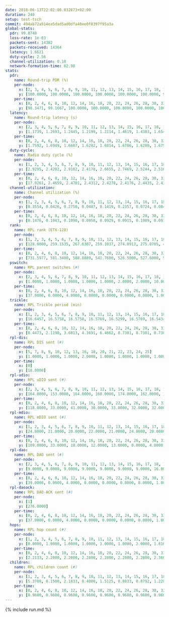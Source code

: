 ```yaml
---
date: 2018-06-13T22:02:08.032873+02:00
duration: 240
setup: test-tsch
commit: 494ab72a914ea5dad5ad0dfa40ee0f8397f95a3a
global-stats:
  pdr: 99.8748
  loss-rate: 1e-03
  packets-sent: 14382
  packets-received: 14364
  latency: 1.6621
  duty-cycle: 2.56
  channel-utilization: 0.10
  network-formation-time: 62.98
stats:
  pdr:
    name: Round-trip PDR (%)
    per-node:
      x: [2, 3, 4, 5, 6, 7, 8, 9, 10, 11, 12, 13, 14, 15, 16, 17, 18, 19, 20, 21, 22, 23, 24, 25]
      y: [100.0000, 100.0000, 100.0000, 100.0000, 100.0000, 100.0000, 99.8336, 100.0000, 99.8291, 100.0000, 99.6825, 100.0000, 100.0000, 99.6774, 100.0000, 99.6599, 100.0000, 99.8270, 99.8319, 99.6810, 99.6546, 99.6616, 99.8258, 99.8308]
    per-time:
      x: [0, 2, 4, 6, 8, 10, 12, 14, 16, 18, 20, 22, 24, 26, 28, 30, 32, 34, 36, 38, 40, 42, 44, 46, 48, 50, 52, 54, 56, 58, 60, 62, 64, 66, 68, 70, 72, 74, 76, 78, 80, 82, 84, 86, 88, 90, 92, 94, 96, 98, 100, 102, 104, 106, 108, 110, 112, 114, 116, 118, 120, 122, 124, 126, 128, 130, 132, 134, 136, 138, 140, 142, 144, 146, 148, 150, 152, 154, 156, 158, 160, 162, 164, 166, 168, 170, 172, 174, 176, 178, 180, 182, 184, 186, 188, 190, 192, 194, 196, 198, 200, 202, 204, 206, 208, 210, 212, 214, 216, 218, 220, 222, 224, 226, 228, 230, 232, 234, 236, 238, 240]
      y: [98.3471, 99.1667, 100.0000, 100.0000, 100.0000, 100.0000, 100.0000, 100.0000, 99.1667, 99.1667, 99.1667, 100.0000, 100.0000, 100.0000, 100.0000, 100.0000, 100.0000, 99.1736, 100.0000, 99.1667, 100.0000, 95.8333, 100.0000, 100.0000, 100.0000, 100.0000, 100.0000, 100.0000, 100.0000, 100.0000, 100.0000, 100.0000, 100.0000, 100.0000, 100.0000, 100.0000, 100.0000, 100.0000, 100.0000, 100.0000, 100.0000, 100.0000, 100.0000, 100.0000, 100.0000, 100.0000, 100.0000, 100.0000, 100.0000, 100.0000, 100.0000, 100.0000, 100.0000, 100.0000, 100.0000, 98.3333, 98.3333, 100.0000, 100.0000, 100.0000, 100.0000, 100.0000, 100.0000, 100.0000, 100.0000, 100.0000, 100.0000, 100.0000, 100.0000, 100.0000, 100.0000, 100.0000, 100.0000, 100.0000, 100.0000, 100.0000, 100.0000, 100.0000, 100.0000, 99.1667, 100.0000, 100.0000, 100.0000, 100.0000, 100.0000, 100.0000, 100.0000, 100.0000, 100.0000, 100.0000, 100.0000, 100.0000, 100.0000, 100.0000, 100.0000, 100.0000, 100.0000, 100.0000, 100.0000, 100.0000, 100.0000, 100.0000, 100.0000, 100.0000, 100.0000, 100.0000, 100.0000, 100.0000, 100.0000, 100.0000, 100.0000, 100.0000, 100.0000, 100.0000, 100.0000, 100.0000, 100.0000, 100.0000, 100.0000, 100.0000, null]
  latency:
    name: Round-trip latency (s)
    per-node:
      x: [2, 3, 4, 5, 6, 7, 8, 9, 10, 11, 12, 13, 14, 15, 16, 17, 18, 19, 20, 21, 22, 23, 24, 25]
      y: [1.1739, 1.2693, 1.2445, 1.2199, 1.2114, 1.4619, 1.4383, 1.6545, 1.4612, 1.7865, 1.6285, 1.4800, 1.6340, 1.7341, 1.8936, 1.8263, 1.7366, 1.9053, 2.0884, 2.2289, 1.9511, 1.9901, 1.9521, 2.0144]
    per-time:
      x: [0, 2, 4, 6, 8, 10, 12, 14, 16, 18, 20, 22, 24, 26, 28, 30, 32, 34, 36, 38, 40, 42, 44, 46, 48, 50, 52, 54, 56, 58, 60, 62, 64, 66, 68, 70, 72, 74, 76, 78, 80, 82, 84, 86, 88, 90, 92, 94, 96, 98, 100, 102, 104, 106, 108, 110, 112, 114, 116, 118, 120, 122, 124, 126, 128, 130, 132, 134, 136, 138, 140, 142, 144, 146, 148, 150, 152, 154, 156, 158, 160, 162, 164, 166, 168, 170, 172, 174, 176, 178, 180, 182, 184, 186, 188, 190, 192, 194, 196, 198, 200, 202, 204, 206, 208, 210, 212, 214, 216, 218, 220, 222, 224, 226, 228, 230, 232, 234, 236, 238, 240]
      y: [1.7592, 1.6949, 1.6607, 1.6282, 1.6814, 1.6706, 1.6280, 1.6750, 1.6516, 1.7240, 1.7806, 1.6464, 1.7738, 1.7405, 1.6928, 1.6613, 1.6791, 1.7457, 1.6631, 1.5824, 1.6237, 1.8879, 1.7847, 1.7421, 1.6919, 1.6686, 1.6660, 1.6629, 1.6759, 1.6238, 1.6243, 1.6752, 1.6718, 1.6722, 1.6454, 1.6970, 1.7075, 1.6650, 1.6585, 1.6823, 1.6898, 1.6478, 1.6578, 1.6635, 1.7426, 1.7020, 1.6564, 1.6495, 1.5936, 1.6659, 1.6166, 1.5917, 1.6252, 1.6115, 1.6437, 1.6810, 1.8911, 1.7125, 1.7119, 1.7329, 1.7016, 1.7822, 1.6879, 1.7937, 1.6958, 1.6929, 1.6073, 1.6561, 1.6539, 1.6238, 1.6669, 1.6114, 1.6525, 1.6290, 1.6328, 1.6449, 1.6410, 1.6324, 1.5897, 1.6155, 1.5963, 1.6190, 1.6327, 1.7023, 1.6281, 1.6762, 1.6258, 1.5817, 1.6683, 1.6522, 1.6798, 1.6137, 1.6540, 1.6124, 1.6651, 1.6506, 1.6117, 1.5977, 1.6137, 1.6555, 1.6401, 1.6156, 1.6726, 1.6611, 1.6008, 1.5750, 1.7098, 1.5806, 1.6459, 1.6712, 1.6737, 1.6129, 1.6327, 1.6584, 1.6319, 1.6281, 1.5705, 1.6032, 1.5962, 1.5680, null]
  duty-cycle:
    name: Radio duty cycle (%)
    per-node:
      x: [1, 2, 3, 4, 5, 6, 7, 8, 9, 10, 11, 12, 13, 14, 15, 16, 17, 18, 19, 20, 21, 22, 23, 24, 25]
      y: [2.9295, 2.4202, 2.9102, 2.4178, 2.6655, 2.7469, 2.5244, 2.5167, 2.4313, 2.4699, 2.4142, 2.5812, 2.8843, 2.4903, 2.4992, 2.4959, 2.4408, 2.6662, 2.5244, 2.4665, 2.4591, 2.4703, 2.5444, 2.4721, 2.4700]
    per-time:
      x: [0, 2, 4, 6, 8, 10, 12, 14, 16, 18, 20, 22, 24, 26, 28, 30, 32, 34, 36, 38, 40, 42, 44, 46, 48, 50, 52, 54, 56, 58, 60, 62, 64, 66, 68, 70, 72, 74, 76, 78, 80, 82, 84, 86, 88, 90, 92, 94, 96, 98, 100, 102, 104, 106, 108, 110, 112, 114, 116, 118, 120, 122, 124, 126, 128, 130, 132, 134, 136, 138, 140, 142, 144, 146, 148, 150, 152, 154, 156, 158, 160, 162, 164, 166, 168, 170, 172, 174, 176, 178, 180, 182, 184, 186, 188, 190, 192, 194, 196, 198, 200, 202, 204, 206, 208, 210, 212, 214, 216, 218, 220, 222, 224, 226, 228, 230, 232, 234, 236, 238]
      y: [17.0261, 2.4659, 2.4701, 2.4312, 2.4278, 2.4176, 2.4435, 2.4318, 2.4490, 2.4333, 2.4658, 2.4301, 2.4336, 2.4561, 2.4540, 2.4672, 2.4334, 2.4171, 2.4257, 2.4024, 2.3980, 2.4230, 2.4838, 2.4686, 2.4496, 2.4270, 2.4511, 2.4433, 2.4370, 2.4349, 2.4294, 2.4223, 2.4436, 2.4310, 2.4357, 2.4388, 2.4459, 2.4517, 2.4394, 2.4373, 2.4418, 2.4446, 2.4203, 2.4309, 2.4230, 2.4492, 2.4275, 2.4354, 2.4144, 2.4352, 2.4302, 2.4111, 2.4162, 2.4242, 2.4182, 2.4336, 2.4409, 2.4862, 2.4573, 2.4458, 2.4406, 2.4495, 2.4552, 2.4200, 2.4341, 2.4543, 2.4438, 2.4335, 2.4304, 2.4318, 2.4252, 2.4394, 2.4321, 2.4345, 2.4286, 2.4355, 2.4487, 2.4258, 2.4256, 2.4062, 2.4558, 2.4090, 2.4322, 2.4275, 2.4233, 2.4225, 2.4279, 2.4383, 2.4220, 2.4280, 2.4407, 2.4282, 2.4386, 2.4386, 2.4496, 2.4342, 2.4289, 2.4326, 2.4310, 2.4285, 2.4393, 2.4318, 2.4317, 2.4384, 2.4269, 2.4162, 2.4174, 2.4275, 2.4335, 2.4359, 2.4257, 2.4308, 2.4324, 2.4400, 2.4259, 2.4310, 2.4312, 2.4213, 2.4353, 2.4107]
  channel-utilization:
    name: Channel utilization (%)
    per-node:
      x: [1, 2, 3, 4, 5, 6, 7, 8, 9, 10, 11, 12, 13, 14, 15, 16, 17, 18, 19, 20, 21, 22, 23, 24, 25]
      y: [0.3554, 0.0426, 0.2750, 0.0487, 0.1419, 0.2357, 0.0724, 0.0844, 0.0347, 0.0684, 0.0342, 0.0912, 0.3040, 0.0420, 0.0493, 0.0670, 0.0421, 0.1451, 0.0706, 0.0311, 0.0357, 0.0462, 0.0325, 0.0318, 0.0330]
    per-time:
      x: [0, 2, 4, 6, 8, 10, 12, 14, 16, 18, 20, 22, 24, 26, 28, 30, 32, 34, 36, 38, 40, 42, 44, 46, 48, 50, 52, 54, 56, 58, 60, 62, 64, 66, 68, 70, 72, 74, 76, 78, 80, 82, 84, 86, 88, 90, 92, 94, 96, 98, 100, 102, 104, 106, 108, 110, 112, 114, 116, 118, 120, 122, 124, 126, 128, 130, 132, 134, 136, 138, 140, 142, 144, 146, 148, 150, 152, 154, 156, 158, 160, 162, 164, 166, 168, 170, 172, 174, 176, 178, 180, 182, 184, 186, 188, 190, 192, 194, 196, 198, 200, 202, 204, 206, 208, 210, 212, 214, 216, 218, 220, 222, 224, 226, 228, 230, 232, 234, 236, 238]
      y: [0.1476, 0.1043, 0.1090, 0.0950, 0.0929, 0.0915, 0.1009, 0.0931, 0.1023, 0.0992, 0.1154, 0.0973, 0.0994, 0.1093, 0.1062, 0.1084, 0.0966, 0.0922, 0.0963, 0.0843, 0.0838, 0.0921, 0.1255, 0.1098, 0.1029, 0.0936, 0.1067, 0.1004, 0.0994, 0.0978, 0.0958, 0.0908, 0.1011, 0.0948, 0.0951, 0.0985, 0.1044, 0.1019, 0.1007, 0.0982, 0.1001, 0.0984, 0.0909, 0.0969, 0.0929, 0.1054, 0.0961, 0.0985, 0.0873, 0.0942, 0.0957, 0.0865, 0.0861, 0.0912, 0.0899, 0.0985, 0.1039, 0.1175, 0.0995, 0.0998, 0.0973, 0.1026, 0.1055, 0.0906, 0.0979, 0.0999, 0.0999, 0.0946, 0.0920, 0.0944, 0.0918, 0.0953, 0.0925, 0.0951, 0.0904, 0.0953, 0.0944, 0.0908, 0.0914, 0.0839, 0.1030, 0.0847, 0.0955, 0.0912, 0.0895, 0.0886, 0.0917, 0.0966, 0.0910, 0.0937, 0.0983, 0.0942, 0.0962, 0.0934, 0.1009, 0.0957, 0.0933, 0.0938, 0.0943, 0.0943, 0.0943, 0.0934, 0.0945, 0.0940, 0.0924, 0.0884, 0.0897, 0.0918, 0.0938, 0.0977, 0.0912, 0.0928, 0.0926, 0.0963, 0.0917, 0.0950, 0.0933, 0.0882, 0.0952, 0.0862]
  rank:
    name: RPL rank (ETX-128)
    per-node:
      x: [1, 2, 3, 4, 5, 6, 7, 8, 9, 10, 11, 12, 13, 14, 15, 16, 17, 18, 19, 20, 21, 22, 23, 24, 25]
      y: [128.0000, 259.1535, 267.6307, 259.1037, 274.0913, 275.0705, 412.1488, 413.4298, 539.6480, 416.5429, 559.9516, 407.7860, 437.2273, 560.7652, 596.7090, 584.1885, 621.9080, 606.3092, 620.6626, 741.7976, 725.1012, 726.9433, 758.4041, 755.6721, 762.2163]
    per-time:
      x: [0, 2, 4, 6, 8, 10, 12, 14, 16, 18, 20, 22, 24, 26, 28, 30, 32, 34, 36, 38, 40, 42, 44, 46, 48, 50, 52, 54, 56, 58, 60, 62, 64, 66, 68, 70, 72, 74, 76, 78, 80, 82, 84, 86, 88, 90, 92, 94, 96, 98, 100, 102, 104, 106, 108, 110, 112, 114, 116, 118, 120, 122, 124, 126, 128, 130, 132, 134, 136, 138, 140, 142, 144, 146, 148, 150, 152, 154, 156, 158, 160, 162, 164, 166, 168, 170, 172, 174, 176, 178, 180, 182, 184, 186, 188, 190, 192, 194, 196, 198, 200, 202, 204, 206, 208, 210, 212, 214, 216, 218, 220, 222, 224, 226, 228, 230, 232, 234, 236, 238]
      y: [731.5977, 581.3400, 588.8889, 541.7600, 526.5000, 527.6000, 522.3600, 525.1569, 525.3333, 530.6538, 537.5800, 528.1400, 534.6346, 530.2157, 526.7115, 514.0577, 501.8800, 509.0962, 535.2400, 525.2000, 520.7647, 525.2037, 548.1897, 530.2075, 516.9200, 514.7647, 528.0000, 519.6471, 514.9412, 507.1346, 499.5400, 494.8200, 493.6200, 497.9000, 515.3000, 515.6600, 514.8039, 506.7059, 510.6800, 510.0189, 502.6600, 506.1176, 498.8000, 500.7400, 496.7800, 505.0000, 508.7843, 504.1698, 489.4400, 487.6400, 501.8000, 520.7400, 521.0400, 516.8000, 518.2600, 532.1481, 520.7451, 541.9423, 529.3137, 514.5490, 504.3800, 508.4510, 508.5800, 511.2600, 510.2600, 515.4528, 490.9200, 494.9000, 497.4400, 498.7200, 498.4800, 499.9200, 500.1800, 502.3800, 505.2308, 499.0200, 494.1200, 496.6600, 497.2000, 498.3000, 503.5385, 498.9000, 504.1569, 502.1200, 499.6000, 499.8800, 496.6200, 498.6667, 501.0392, 495.0600, 495.4200, 496.2800, 494.5294, 491.9000, 490.9000, 490.5000, 491.6200, 492.1176, 494.7885, 486.3600, 492.6275, 489.7800, 489.6600, 491.3400, 489.4800, 488.8431, 484.8200, 487.3400, 500.5200, 489.5490, 487.7800, 487.4510, 490.7400, 485.9200, 482.3800, 483.8400, 490.2157, 484.4615, 479.8600, 480.2600]
  pswitch:
    name: RPL parent switches (#)
    per-node:
      x: [2, 3, 4, 5, 6, 7, 8, 9, 10, 11, 12, 13, 14, 15, 16, 17, 18, 19, 20, 21, 22, 23, 24, 25]
      y: [1.0000, 1.0000, 1.0000, 1.0000, 1.0000, 2.0000, 2.0000, 10.0000, 5.0000, 8.0000, 3.0000, 2.0000, 7.0000, 4.0000, 4.0000, 10.0000, 9.0000, 3.0000, 12.0000, 7.0000, 7.0000, 5.0000, 7.0000, 5.0000]
    per-time:
      x: [0, 2, 4, 6, 8, 10, 12, 14, 16, 18, 20, 22, 24, 26, 28, 30, 32, 34, 36, 38, 40, 42, 44, 46, 48, 50, 52, 54, 56, 58, 60, 62, 64, 66, 68, 70, 72, 74, 76, 78, 80, 82, 84, 86, 88, 90, 92, 94, 96, 98, 100, 102, 104, 106, 108, 110, 112, 114, 116, 118, 120, 122, 124, 126, 128, 130, 132, 134, 136, 138, 140, 142, 144, 146, 148, 150, 152, 154, 156, 158, 160, 162, 164, 166, 168, 170, 172, 174, 176, 178, 180, 182, 184, 186, 188, 190, 192, 194, 196, 198, 200, 202, 204, 206, 208, 210, 212, 214, 216, 218, 220, 222, 224, 226, 228, 230, 232, 234]
      y: [37.0000, 0.0000, 4.0000, 0.0000, 0.0000, 0.0000, 0.0000, 1.0000, 1.0000, 2.0000, 0.0000, 0.0000, 2.0000, 1.0000, 2.0000, 2.0000, 0.0000, 2.0000, 0.0000, 0.0000, 1.0000, 4.0000, 8.0000, 3.0000, 0.0000, 1.0000, 1.0000, 1.0000, 1.0000, 2.0000, 0.0000, 0.0000, 0.0000, 0.0000, 0.0000, 0.0000, 1.0000, 1.0000, 0.0000, 3.0000, 0.0000, 1.0000, 0.0000, 0.0000, 0.0000, 0.0000, 1.0000, 3.0000, 0.0000, 0.0000, 0.0000, 0.0000, 0.0000, 0.0000, 0.0000, 4.0000, 1.0000, 2.0000, 1.0000, 1.0000, 0.0000, 1.0000, 0.0000, 0.0000, 0.0000, 3.0000, 0.0000, 0.0000, 0.0000, 0.0000, 0.0000, 0.0000, 0.0000, 0.0000, 2.0000, 0.0000, 0.0000, 0.0000, 0.0000, 0.0000, 2.0000, 0.0000, 1.0000, 0.0000, 0.0000, 0.0000, 0.0000, 1.0000, 1.0000, 0.0000, 0.0000, 0.0000, 1.0000, 0.0000, 0.0000, 0.0000, 0.0000, 1.0000, 2.0000, 0.0000, 1.0000, 0.0000, 0.0000, 0.0000, 0.0000, 1.0000, 0.0000, 0.0000, 0.0000, 1.0000, 0.0000, 1.0000, 0.0000, 0.0000, 0.0000, 0.0000, 1.0000, 2.0000]
  trickle:
    name: RPL Trickle period (min)
    per-node:
      x: [1, 2, 3, 4, 5, 6, 7, 8, 9, 10, 11, 12, 13, 14, 15, 16, 17, 18, 19, 20, 21, 22, 23, 24, 25]
      y: [16.6457, 16.5758, 16.5758, 16.5769, 16.5299, 16.5769, 16.5434, 16.5795, 16.5645, 16.5548, 16.4187, 16.5472, 16.5806, 16.5534, 16.5510, 16.4430, 16.3327, 16.4912, 16.4045, 16.5040, 16.4495, 16.2931, 16.5406, 16.4841, 16.4751]
    per-time:
      x: [0, 2, 4, 6, 8, 10, 12, 14, 16, 18, 20, 22, 24, 26, 28, 30, 32, 34, 36, 38, 40, 42, 44, 46, 48, 50, 52, 54, 56, 58, 60, 62, 64, 66, 68, 70, 72, 74, 76, 78, 80, 82, 84, 86, 88, 90, 92, 94, 96, 98, 100, 102, 104, 106, 108, 110, 112, 114, 116, 118, 120, 122, 124, 126, 128, 130, 132, 134, 136, 138, 140, 142, 144, 146, 148, 150, 152, 154, 156, 158, 160, 162, 164, 166, 168, 170, 172, 174, 176, 178, 180, 182, 184, 186, 188, 190, 192, 194, 196, 198, 200, 202, 204, 206, 208, 210, 212, 214, 216, 218, 220, 222, 224, 226, 228, 230, 232, 234, 236, 238]
      y: [0.4473, 2.1190, 3.6813, 4.3691, 6.4662, 8.7381, 8.7381, 8.7381, 9.9375, 17.4763, 17.4763, 17.4763, 17.4763, 17.4763, 17.4763, 17.4763, 17.4763, 17.4763, 17.4763, 17.4763, 17.4763, 17.4763, 17.4763, 17.4763, 17.4763, 17.4763, 17.4763, 17.4763, 17.4763, 17.4763, 17.4763, 17.4763, 17.4763, 17.4763, 17.4763, 17.4763, 17.4763, 17.4763, 17.4763, 17.4763, 17.4763, 17.4763, 17.4763, 17.4763, 17.4763, 17.4763, 17.4763, 17.4763, 17.4763, 17.4763, 17.4763, 17.4763, 17.4763, 17.4763, 17.4763, 17.4763, 17.4763, 17.4763, 17.4763, 17.4763, 17.4763, 17.4763, 17.4763, 17.4763, 17.4763, 17.4763, 17.4763, 17.4763, 17.4763, 17.4763, 17.4763, 17.4763, 17.4763, 17.4763, 17.4763, 17.4763, 17.4763, 17.4763, 17.4763, 17.4763, 17.4763, 17.4763, 17.4763, 17.4763, 17.4763, 17.4763, 17.4763, 17.4763, 17.4763, 17.4763, 17.4763, 17.4763, 17.4763, 17.4763, 17.4763, 17.4763, 17.4763, 17.4763, 17.4763, 17.4763, 17.4763, 17.4763, 17.4763, 17.4763, 17.4763, 17.4763, 17.4763, 17.4763, 17.4763, 17.4763, 17.4763, 17.4763, 17.4763, 17.4763, 17.4763, 17.4763, 17.4763, 17.4763, 17.4763, 17.4763]
  rpl-dis:
    name: RPL DIS sent (#)
    per-node:
      x: [5, 7, 8, 9, 10, 12, 13, 16, 18, 20, 21, 22, 23, 24, 25]
      y: [1.0000, 1.0000, 1.0000, 2.0000, 1.0000, 1.0000, 1.0000, 1.0000, 1.0000, 1.0000, 1.0000, 2.0000, 1.0000, 2.0000, 1.0000]
    per-time:
      x: [0]
      y: [18.0000]
  rpl-udio:
    name: RPL uDIO sent (#)
    per-node:
      x: [2, 3, 4, 5, 6, 7, 8, 9, 10, 11, 12, 13, 14, 15, 16, 17, 18, 19, 20, 21, 22, 23, 24, 25]
      y: [164.0000, 153.0000, 164.0000, 160.0000, 174.0000, 162.0000, 159.0000, 168.0000, 158.0000, 176.0000, 173.0000, 139.0000, 165.0000, 172.0000, 168.0000, 173.0000, 124.0000, 168.0000, 173.0000, 162.0000, 173.0000, 162.0000, 164.0000, 167.0000]
    per-time:
      x: [0, 2, 4, 6, 8, 10, 12, 14, 16, 18, 20, 22, 24, 26, 28, 30, 32, 34, 36, 38, 40, 42, 44, 46, 48, 50, 52, 54, 56, 58, 60, 62, 64, 66, 68, 70, 72, 74, 76, 78, 80, 82, 84, 86, 88, 90, 92, 94, 96, 98, 100, 102, 104, 106, 108, 110, 112, 114, 116, 118, 120, 122, 124, 126, 128, 130, 132, 134, 136, 138, 140, 142, 144, 146, 148, 150, 152, 154, 156, 158, 160, 162, 164, 166, 168, 170, 172, 174, 176, 178, 180, 182, 184, 186, 188, 190, 192, 194, 196, 198, 200, 202, 204, 206, 208, 210, 212, 214, 216, 218, 220, 222, 224, 226, 228, 230, 232, 234, 236, 238, 240]
      y: [118.0000, 33.0000, 41.0000, 30.0000, 33.0000, 32.0000, 32.0000, 33.0000, 35.0000, 30.0000, 33.0000, 30.0000, 29.0000, 30.0000, 35.0000, 39.0000, 31.0000, 35.0000, 35.0000, 30.0000, 32.0000, 33.0000, 33.0000, 36.0000, 35.0000, 31.0000, 27.0000, 35.0000, 32.0000, 30.0000, 32.0000, 30.0000, 30.0000, 37.0000, 29.0000, 32.0000, 32.0000, 30.0000, 32.0000, 35.0000, 29.0000, 27.0000, 29.0000, 29.0000, 32.0000, 31.0000, 38.0000, 32.0000, 28.0000, 30.0000, 35.0000, 29.0000, 31.0000, 35.0000, 34.0000, 31.0000, 31.0000, 34.0000, 30.0000, 31.0000, 26.0000, 38.0000, 32.0000, 34.0000, 31.0000, 31.0000, 29.0000, 34.0000, 30.0000, 36.0000, 32.0000, 35.0000, 32.0000, 32.0000, 26.0000, 33.0000, 31.0000, 30.0000, 35.0000, 26.0000, 30.0000, 27.0000, 29.0000, 29.0000, 34.0000, 32.0000, 35.0000, 31.0000, 27.0000, 27.0000, 41.0000, 33.0000, 31.0000, 31.0000, 34.0000, 28.0000, 31.0000, 34.0000, 32.0000, 36.0000, 32.0000, 32.0000, 33.0000, 28.0000, 28.0000, 35.0000, 33.0000, 38.0000, 27.0000, 30.0000, 34.0000, 32.0000, 32.0000, 33.0000, 31.0000, 29.0000, 32.0000, 29.0000, 31.0000, 29.0000, 15.0000]
  rpl-mdio:
    name: RPL mDIO sent (#)
    per-node:
      x: [1, 2, 3, 4, 5, 6, 7, 8, 9, 10, 11, 12, 13, 14, 15, 16, 17, 18, 19, 20, 21, 22, 23, 24, 25]
      y: [24.0000, 21.0000, 20.0000, 22.0000, 21.0000, 24.0000, 20.0000, 21.0000, 20.0000, 21.0000, 21.0000, 21.0000, 20.0000, 21.0000, 21.0000, 20.0000, 23.0000, 20.0000, 21.0000, 20.0000, 21.0000, 20.0000, 20.0000, 21.0000, 20.0000]
    per-time:
      x: [0, 2, 4, 6, 8, 10, 12, 14, 16, 18, 20, 22, 24, 26, 28, 30, 32, 34, 36, 38, 40, 42, 44, 46, 48, 50, 52, 54, 56, 58, 60, 62, 64, 66, 68, 70, 72, 74, 76, 78, 80, 82, 84, 86, 88, 90, 92, 94, 96, 98, 100, 102, 104, 106, 108, 110, 112, 114, 116, 118, 120, 122, 124, 126, 128, 130, 132, 134, 136, 138, 140, 142, 144, 146, 148, 150, 152, 154, 156, 158, 160, 162, 164, 166, 168, 170, 172, 174, 176, 178, 180, 182, 184, 186, 188, 190, 192, 194, 196, 198, 200, 202, 204, 206, 208, 210, 212, 214, 216, 218, 220, 222, 224, 226, 228, 230, 232, 234, 236, 238, 240]
      y: [109.0000, 33.0000, 18.0000, 12.0000, 13.0000, 0.0000, 4.0000, 12.0000, 9.0000, 0.0000, 0.0000, 0.0000, 0.0000, 6.0000, 5.0000, 6.0000, 8.0000, 0.0000, 0.0000, 0.0000, 0.0000, 0.0000, 1.0000, 11.0000, 7.0000, 4.0000, 2.0000, 0.0000, 0.0000, 0.0000, 3.0000, 5.0000, 5.0000, 3.0000, 8.0000, 1.0000, 0.0000, 0.0000, 0.0000, 4.0000, 4.0000, 9.0000, 5.0000, 3.0000, 0.0000, 0.0000, 0.0000, 0.0000, 5.0000, 5.0000, 9.0000, 2.0000, 4.0000, 0.0000, 0.0000, 0.0000, 0.0000, 7.0000, 8.0000, 4.0000, 5.0000, 1.0000, 0.0000, 0.0000, 0.0000, 1.0000, 8.0000, 4.0000, 5.0000, 7.0000, 0.0000, 0.0000, 0.0000, 0.0000, 3.0000, 6.0000, 5.0000, 7.0000, 4.0000, 0.0000, 0.0000, 0.0000, 0.0000, 3.0000, 6.0000, 4.0000, 8.0000, 4.0000, 0.0000, 0.0000, 0.0000, 0.0000, 11.0000, 3.0000, 7.0000, 3.0000, 1.0000, 0.0000, 0.0000, 0.0000, 5.0000, 6.0000, 4.0000, 5.0000, 4.0000, 1.0000, 0.0000, 0.0000, 0.0000, 5.0000, 8.0000, 6.0000, 2.0000, 4.0000, 0.0000, 0.0000, 0.0000, 0.0000, 10.0000, 3.0000, 1.0000]
  rpl-dao:
    name: RPL DAO sent (#)
    per-node:
      x: [2, 3, 4, 5, 6, 7, 8, 9, 10, 11, 12, 13, 14, 15, 16, 17, 18, 19, 20, 21, 22, 23, 24, 25]
      y: [9.0000, 9.0000, 9.0000, 9.0000, 9.0000, 9.0000, 9.0000, 16.0000, 11.0000, 13.0000, 9.0000, 10.0000, 12.0000, 13.0000, 11.0000, 16.0000, 16.0000, 11.0000, 15.0000, 11.0000, 14.0000, 12.0000, 14.0000, 12.0000]
    per-time:
      x: [0, 2, 4, 6, 8, 10, 12, 14, 16, 18, 20, 22, 24, 26, 28, 30, 32, 34, 36, 38, 40, 42, 44, 46, 48, 50, 52, 54, 56, 58, 60, 62, 64, 66, 68, 70, 72, 74, 76, 78, 80, 82, 84, 86, 88, 90, 92, 94, 96, 98, 100, 102, 104, 106, 108, 110, 112, 114, 116, 118, 120, 122, 124, 126, 128, 130, 132, 134, 136, 138, 140, 142, 144, 146, 148, 150, 152, 154, 156, 158, 160, 162, 164, 166, 168, 170, 172, 174, 176, 178, 180, 182, 184, 186, 188, 190, 192, 194, 196, 198, 200, 202, 204, 206, 208, 210, 212, 214, 216, 218, 220, 222, 224, 226, 228, 230, 232, 234, 236, 238]
      y: [39.0000, 0.0000, 4.0000, 0.0000, 0.0000, 0.0000, 0.0000, 1.0000, 1.0000, 2.0000, 0.0000, 0.0000, 2.0000, 1.0000, 16.0000, 2.0000, 3.0000, 2.0000, 0.0000, 0.0000, 1.0000, 4.0000, 10.0000, 3.0000, 0.0000, 1.0000, 2.0000, 2.0000, 7.0000, 4.0000, 1.0000, 1.0000, 0.0000, 0.0000, 0.0000, 0.0000, 6.0000, 4.0000, 0.0000, 3.0000, 1.0000, 2.0000, 4.0000, 3.0000, 2.0000, 2.0000, 1.0000, 3.0000, 0.0000, 0.0000, 2.0000, 3.0000, 1.0000, 0.0000, 0.0000, 6.0000, 2.0000, 8.0000, 3.0000, 3.0000, 0.0000, 3.0000, 1.0000, 0.0000, 1.0000, 7.0000, 1.0000, 0.0000, 0.0000, 1.0000, 1.0000, 5.0000, 2.0000, 3.0000, 2.0000, 2.0000, 2.0000, 0.0000, 1.0000, 3.0000, 6.0000, 0.0000, 1.0000, 0.0000, 1.0000, 3.0000, 2.0000, 4.0000, 2.0000, 1.0000, 2.0000, 0.0000, 1.0000, 2.0000, 7.0000, 0.0000, 0.0000, 1.0000, 2.0000, 2.0000, 4.0000, 2.0000, 3.0000, 0.0000, 1.0000, 1.0000, 1.0000, 0.0000, 6.0000, 3.0000, 0.0000, 1.0000, 1.0000, 1.0000, 4.0000, 3.0000, 4.0000, 2.0000, 0.0000, 2.0000]
  rpl-daoack:
    name: RPL DAO-ACK sent (#)
    per-node:
      x: [1]
      y: [276.0000]
    per-time:
      x: [0, 2, 4, 6, 8, 10, 12, 14, 16, 18, 20, 22, 24, 26, 28, 30, 32, 34, 36, 38, 40, 42, 44, 46, 48, 50, 52, 54, 56, 58, 60, 62, 64, 66, 68, 70, 72, 74, 76, 78, 80, 82, 84, 86, 88, 90, 92, 94, 96, 98, 100, 102, 104, 106, 108, 110, 112, 114, 116, 118, 120, 122, 124, 126, 128, 130, 132, 134, 136, 138, 140, 142, 144, 146, 148, 150, 152, 154, 156, 158, 160, 162, 164, 166, 168, 170, 172, 174, 176, 178, 180, 182, 184, 186, 188, 190, 192, 194, 196, 198, 200, 202, 204, 206, 208, 210, 212, 214, 216, 218, 220, 222, 224, 226, 228, 230, 232, 234, 236, 238]
      y: [37.0000, 0.0000, 4.0000, 0.0000, 0.0000, 0.0000, 0.0000, 1.0000, 1.0000, 2.0000, 0.0000, 0.0000, 2.0000, 1.0000, 16.0000, 2.0000, 3.0000, 2.0000, 0.0000, 0.0000, 1.0000, 4.0000, 10.0000, 3.0000, 0.0000, 1.0000, 2.0000, 2.0000, 7.0000, 4.0000, 1.0000, 1.0000, 0.0000, 0.0000, 0.0000, 0.0000, 6.0000, 4.0000, 0.0000, 3.0000, 1.0000, 2.0000, 4.0000, 3.0000, 2.0000, 2.0000, 1.0000, 3.0000, 0.0000, 0.0000, 2.0000, 3.0000, 1.0000, 0.0000, 0.0000, 6.0000, 2.0000, 8.0000, 3.0000, 3.0000, 0.0000, 3.0000, 1.0000, 0.0000, 1.0000, 6.0000, 1.0000, 0.0000, 0.0000, 1.0000, 1.0000, 5.0000, 2.0000, 3.0000, 2.0000, 2.0000, 2.0000, 0.0000, 1.0000, 3.0000, 6.0000, 0.0000, 1.0000, 0.0000, 1.0000, 3.0000, 2.0000, 4.0000, 2.0000, 1.0000, 2.0000, 0.0000, 1.0000, 2.0000, 7.0000, 0.0000, 0.0000, 1.0000, 2.0000, 2.0000, 4.0000, 2.0000, 3.0000, 0.0000, 1.0000, 1.0000, 1.0000, 0.0000, 6.0000, 3.0000, 0.0000, 1.0000, 1.0000, 1.0000, 4.0000, 3.0000, 4.0000, 2.0000, 0.0000, 2.0000]
  hops:
    name: RPL hop count (#)
    per-node:
      x: [1, 2, 3, 4, 5, 6, 7, 8, 9, 10, 11, 12, 13, 14, 15, 16, 17, 18, 19, 20, 21, 22, 23, 24, 25]
      y: [0.0000, 1.0000, 1.0000, 1.0000, 1.0000, 1.0000, 2.0000, 1.8167, 2.8250, 2.0000, 2.9208, 1.8125, 2.0000, 2.9333, 3.0000, 2.9625, 3.2125, 3.0208, 3.0000, 3.9958, 3.9625, 3.3333, 4.0167, 4.0417, 4.0958]
    per-time:
      x: [0, 2, 4, 6, 8, 10, 12, 14, 16, 18, 20, 22, 24, 26, 28, 30, 32, 34, 36, 38, 40, 42, 44, 46, 48, 50, 52, 54, 56, 58, 60, 62, 64, 66, 68, 70, 72, 74, 76, 78, 80, 82, 84, 86, 88, 90, 92, 94, 96, 98, 100, 102, 104, 106, 108, 110, 112, 114, 116, 118, 120, 122, 124, 126, 128, 130, 132, 134, 136, 138, 140, 142, 144, 146, 148, 150, 152, 154, 156, 158, 160, 162, 164, 166, 168, 170, 172, 174, 176, 178, 180, 182, 184, 186, 188, 190, 192, 194, 196, 198, 200, 202, 204, 206, 208, 210, 212, 214, 216, 218, 220, 222, 224, 226, 228, 230, 232, 234, 236, 238]
      y: [2.2133, 2.2800, 2.2800, 2.2800, 2.2800, 2.2800, 2.2800, 2.3600, 2.3600, 2.4933, 2.5600, 2.5600, 2.5400, 2.4400, 2.2800, 2.2400, 2.2400, 2.1600, 2.0800, 2.1000, 2.1200, 2.3200, 2.9200, 2.6800, 2.5600, 2.5600, 2.5800, 2.5733, 2.5600, 2.5200, 2.5200, 2.5200, 2.5200, 2.5200, 2.5200, 2.5200, 2.5200, 2.5200, 2.5200, 2.5200, 2.4800, 2.4400, 2.4400, 2.4400, 2.4400, 2.4400, 2.4400, 2.4400, 2.4400, 2.4400, 2.4400, 2.4400, 2.4400, 2.4400, 2.4400, 2.5200, 2.7200, 2.7600, 2.6400, 2.5600, 2.5600, 2.5400, 2.5200, 2.5200, 2.5200, 2.5000, 2.4800, 2.4800, 2.4800, 2.4800, 2.4800, 2.4800, 2.4800, 2.4800, 2.4800, 2.4800, 2.4800, 2.4800, 2.4800, 2.4800, 2.5200, 2.5200, 2.5200, 2.5200, 2.5200, 2.5200, 2.5200, 2.5200, 2.5200, 2.5200, 2.5200, 2.5200, 2.5200, 2.5200, 2.5200, 2.5200, 2.5200, 2.5000, 2.5200, 2.5200, 2.5200, 2.5200, 2.5200, 2.5200, 2.5200, 2.5200, 2.5200, 2.5200, 2.5200, 2.5200, 2.5200, 2.5200, 2.5200, 2.5200, 2.5200, 2.5200, 2.5200, 2.5200, 2.5200, 2.5200]
  children:
    name: RPL children count (#)
    per-node:
      x: [1, 2, 3, 4, 5, 6, 7, 8, 9, 10, 11, 12, 13, 14, 15, 16, 17, 18, 19, 20, 21, 22, 23, 24, 25]
      y: [5.3708, 0.1500, 2.1833, 0.4000, 1.5125, 0.8833, 0.8792, 1.2208, 0.0000, 1.2458, 0.0125, 0.8750, 3.3000, 0.1292, 0.3167, 0.7625, 0.0542, 3.4125, 0.9792, 0.0000, 0.0667, 0.1833, 0.0000, 0.0375, 0.0250]
    per-time:
      x: [0, 2, 4, 6, 8, 10, 12, 14, 16, 18, 20, 22, 24, 26, 28, 30, 32, 34, 36, 38, 40, 42, 44, 46, 48, 50, 52, 54, 56, 58, 60, 62, 64, 66, 68, 70, 72, 74, 76, 78, 80, 82, 84, 86, 88, 90, 92, 94, 96, 98, 100, 102, 104, 106, 108, 110, 112, 114, 116, 118, 120, 122, 124, 126, 128, 130, 132, 134, 136, 138, 140, 142, 144, 146, 148, 150, 152, 154, 156, 158, 160, 162, 164, 166, 168, 170, 172, 174, 176, 178, 180, 182, 184, 186, 188, 190, 192, 194, 196, 198, 200, 202, 204, 206, 208, 210, 212, 214, 216, 218, 220, 222, 224, 226, 228, 230, 232, 234, 236, 238]
      y: [0.9600, 0.9600, 0.9600, 0.9600, 0.9600, 0.9600, 0.9600, 0.9600, 0.9600, 0.9600, 0.9600, 0.9600, 0.9600, 0.9600, 0.9600, 0.9600, 0.9600, 0.9600, 0.9600, 0.9600, 0.9600, 0.9600, 0.9600, 0.9600, 0.9600, 0.9600, 0.9600, 0.9600, 0.9600, 0.9600, 0.9600, 0.9600, 0.9600, 0.9600, 0.9600, 0.9600, 0.9600, 0.9600, 0.9600, 0.9600, 0.9600, 0.9600, 0.9600, 0.9600, 0.9600, 0.9600, 0.9600, 0.9600, 0.9600, 0.9600, 0.9600, 0.9600, 0.9600, 0.9600, 0.9600, 0.9600, 0.9600, 0.9600, 0.9600, 0.9600, 0.9600, 0.9600, 0.9600, 0.9600, 0.9600, 0.9600, 0.9600, 0.9600, 0.9600, 0.9600, 0.9600, 0.9600, 0.9600, 0.9600, 0.9600, 0.9600, 0.9600, 0.9600, 0.9600, 0.9600, 0.9600, 0.9600, 0.9600, 0.9600, 0.9600, 0.9600, 0.9600, 0.9600, 0.9600, 0.9600, 0.9600, 0.9600, 0.9600, 0.9600, 0.9600, 0.9600, 0.9600, 0.9600, 0.9600, 0.9600, 0.9600, 0.9600, 0.9600, 0.9600, 0.9600, 0.9600, 0.9600, 0.9600, 0.9600, 0.9600, 0.9600, 0.9600, 0.9600, 0.9600, 0.9600, 0.9600, 0.9600, 0.9600, 0.9600, 0.9600]
---
```


{% include run.md %}
